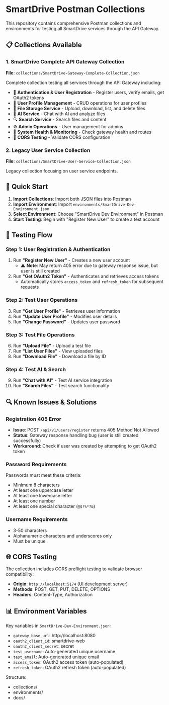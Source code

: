 # SmartDrive Postman Collections

This repository contains comprehensive Postman collections and environments for testing all SmartDrive services through the API Gateway.

## 📋 Collections Available

### 1. SmartDrive Complete API Gateway Collection

**File**: `collections/SmartDrive-Gateway-Complete-Collection.json`

Complete collection testing all services through the API Gateway including:

- 🔐 **Authentication & User Registration** - Register users, verify emails, get OAuth2 tokens
- 👤 **User Profile Management** - CRUD operations for user profiles
- 📁 **File Storage Service** - Upload, download, list, and delete files
- 🤖 **AI Service** - Chat with AI and analyze files
- 🔍 **Search Service** - Search files and content
- ⚙️ **Admin Operations** - User management for admins
- 🔧 **System Health & Monitoring** - Check gateway health and routes
- 🧪 **CORS Testing** - Validate CORS configuration

### 2. Legacy User Service Collection

**File**: `collections/SmartDrive-User-Service-Collection.json`

Legacy collection focusing on user service endpoints.

## 🚀 Quick Start

1. **Import Collections**: Import both JSON files into Postman
2. **Import Environment**: Import `environments/SmartDrive-Dev-Environment.json`
3. **Select Environment**: Choose "SmartDrive Dev Environment" in Postman
4. **Start Testing**: Begin with "Register New User" to create a test account

## 🔧 Testing Flow

### Step 1: User Registration & Authentication

1. Run **"Register New User"** - Creates a new user account
   - ⚠️ **Note**: May return 405 error due to gateway response issue, but user is still created
2. Run **"Get OAuth2 Token"** - Authenticates and retrieves access tokens
   - Automatically stores `access_token` and `refresh_token` for subsequent requests

### Step 2: Test User Operations

3. Run **"Get User Profile"** - Retrieves user information
4. Run **"Update User Profile"** - Modifies user details
5. Run **"Change Password"** - Updates user password

### Step 3: Test File Operations

6. Run **"Upload File"** - Upload a test file
7. Run **"List User Files"** - View uploaded files
8. Run **"Download File"** - Download a file by ID

### Step 4: Test AI & Search

9. Run **"Chat with AI"** - Test AI service integration
10. Run **"Search Files"** - Test search functionality

## 🔍 Known Issues & Solutions

### Registration 405 Error

- **Issue**: POST `/api/v1/users/register` returns 405 Method Not Allowed
- **Status**: Gateway response handling bug (user is still created successfully)
- **Workaround**: Check if user was created by attempting to get OAuth2 token

### Password Requirements

Passwords must meet these criteria:

- Minimum 8 characters
- At least one uppercase letter
- At least one lowercase letter
- At least one number
- At least one special character (`@$!%*?&`)

### Username Requirements

- 3-50 characters
- Alphanumeric characters and underscores only
- Must be unique

## 🌐 CORS Testing

The collection includes CORS preflight testing to validate browser compatibility:

- **Origin**: `http://localhost:5174` (UI development server)
- **Methods**: POST, GET, PUT, DELETE, OPTIONS
- **Headers**: Content-Type, Authorization

## 📊 Environment Variables

Key variables in `SmartDrive-Dev-Environment.json`:

- `gateway_base_url`: http://localhost:8080
- `oauth2_client_id`: smartdrive-web
- `oauth2_client_secret`: secret
- `test_username`: Auto-generated unique username
- `test_email`: Auto-generated unique email
- `access_token`: OAuth2 access token (auto-populated)
- `refresh_token`: OAuth2 refresh token (auto-populated)

Structure:

- collections/
- environments/
- docs/
